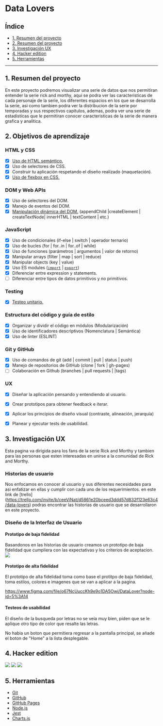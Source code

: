 # Data Lovers

## Índice

* [1. Resumen del proyecto](#1-resumen-del-proyecto)
* [2. Resumen del proyecto](#2-objetivos-de-aprendizaje)
* [3. Investigación UX](#3-Investigación-UX)
* [4. Hacker edition ](#4-Hacker-edition)
* [5. Herramientas ](#5-Herramientas)

***



## 1. Resumen del proyecto

En este proyecto podremos visualizar una serie de datos que nos permitiran entender la serie rick and morthy, aqui se podra ver las caracteristicas de cada personaje de la serie, los diferentes espacios en los que se desarrolla la serie, asi como tambien podra ver la distribucion de la serie por temporadas y sus respectivos capitulos, ademas, podra ver una serie de estadisticas que le permitiran conocer caracteristicas de la serie de manera grafica y analitica.



## 2. Objetivos de aprendizaje


### HTML y CSS

* [x] [Uso de HTML semántico.](https://developer.mozilla.org/en-US/docs/Glossary/Semantics#Semantics_in_HTML)
* [x] Uso de selectores de CSS.
* [x] Construir tu aplicación respetando el diseño realizado (maquetación).
* [x] [Uso de flexbox en CSS.](https://css-tricks.com/snippets/css/a-guide-to-flexbox/)

### DOM y Web APIs

* [x] Uso de selectores del DOM.
* [x] Manejo de eventos del DOM.
* [x] [Manipulación dinámica del DOM.](https://developer.mozilla.org/es/docs/Referencia_DOM_de_Gecko/Introducci%C3%B3n)
(appendChild |createElement | createTextNode| innerHTML | textContent | etc.)

### JavaScript

* [x] Uso de condicionales (if-else | switch | operador ternario)
* [x] Uso de bucles (for | for..in | for..of | while)
* [x] Uso de funciones (parámetros | argumentos | valor de retorno)
* [x] Manipular arrays (filter | map | sort | reduce)
* [x] Manipular objects (key | value)
* [x] Uso ES modules ([`import`](https://developer.mozilla.org/en-US/docs/Web/JavaScript/Reference/Statements/import)
| [`export`](https://developer.mozilla.org/en-US/docs/Web/JavaScript/Reference/Statements/export))
* [x] Diferenciar entre expression y statements.
* [ ] Diferenciar entre tipos de datos primitivos y no primitivos.

### Testing

* [x] [Testeo unitario.](https://jestjs.io/docs/es-ES/getting-started)

### Estructura del código y guía de estilo

* [x] Organizar y dividir el código en módulos (Modularización)
* [x] Uso de identificadores descriptivos (Nomenclatura | Semántica)
* [x] Uso de linter (ESLINT)

### Git y GitHub

* [x] Uso de comandos de git (add | commit | pull | status | push)
* [x] Manejo de repositorios de GitHub (clone | fork | gh-pages)
* [ ] Colaboración en Github (branches | pull requests | |tags)

### UX

* [x] Diseñar la aplicación pensando y entendiendo al usuario.
* [x] Crear prototipos para obtener feedback e iterar.
* [x] Aplicar los principios de diseño visual (contraste, alineación, jerarquía)
* [x] Planear y ejecutar tests de usabilidad.



## 3. Investigación UX

Esta pagina va dirigida para los fans de la serie Rick and Morthy y tambien para las personas que esten interesadas en unirse a la comunidad de Rick and Morthy.

### Historias de usuario

Nos enfocamos en conocer al usuario y sus diferentes necesidades para asi enfatizar en ellas y cumplir con cada uno de los requerimientos.
en este link de [trello] (https://trello.com/invite/b/ceeViNat/d5861e20bceed3ddd57d832f123e63c4/data-lovers) podras encontrar las historias de usuario que se desarrollaron en este proyecto.

### Diseño de la Interfaz de Usuario

#### Prototipo de baja fidelidad
Basandonos en las historias de usuario creamos un prototipo de baja fidelidad que cumpliera con las expectativas y los criterios de aceptacion.
<img src="./img/prototipo.jpeg">

#### Prototipo de alta fidelidad

El prototipo de alta fidelidad toma como base el protitpo de baja fidelidad, toma estilos, colores e imagenes que se van a aplicar a la pagina.

https://www.figma.com/file/o67NcUuccKh9e9o1DA5Owi/DataLover?node-id=5%3A14

#### Testeos de usabilidad

El diseño de la busqueda por letras no se veia muy bien, piden que se le aplique otro tipo de color que resalte las letras.

No habia un boton que permitiera regresar a la pantalla principal, se añade el boton de "Home" a la lista desplegable.

## 4. Hacker edition

<img src="./img/grafica1.PNG">
<img src="./img/grafica2.PNG">
<img src="./img/grafica3.PNG">

## 5. Herramientas

* [Git](https://git-scm.com/)
* [GitHub](https://github.com/)
* [GitHub Pages](https://pages.github.com/)
* [Node.js](https://nodejs.org/)
* [Jest](https://jestjs.io/)
* [Charts.js](https://www.chartjs.org)

